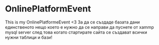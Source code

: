 # OnlinePlatformEvent
This is my OnlinePlatformeEvent &lt;3
За да се създаде базата дани единственото нещо което е нужно да се направи да пуснете от xammp mysql server след това когато стартирате сайта се създават всички нужни таблици и бази!
